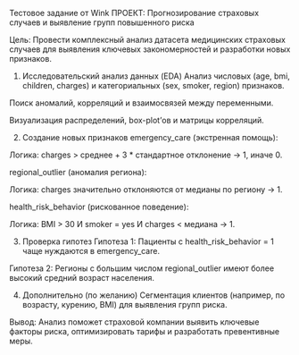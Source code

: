 Тестовое задание от Wink 
ПРОЕКТ: Прогнозирование страховых случаев и выявление групп повышенного риска

Цель: Провести комплексный анализ датасета медицинских страховых случаев для выявления ключевых закономерностей и разработки новых признаков.

1. Исследовательский анализ данных (EDA)
Анализ числовых (age, bmi, children, charges) и категориальных (sex, smoker, region) признаков.

Поиск аномалий, корреляций и взаимосвязей между переменными.

Визуализация распределений, box-plot’ов и матрицы корреляций.

2. Создание новых признаков
emergency_care (экстренная помощь):

Логика: charges > среднее + 3 * стандартное отклонение → 1, иначе 0.

regional_outlier (аномалия региона):

Логика: charges значительно отклоняются от медианы по региону → 1.

health_risk_behavior (рискованное поведение):

Логика: BMI > 30 И smoker = yes И charges < медиана → 1.

3. Проверка гипотез
Гипотеза 1: Пациенты с health_risk_behavior = 1 чаще нуждаются в emergency_care.

Гипотеза 2: Регионы с большим числом regional_outlier имеют более высокий средний возраст населения.

4. Дополнительно (по желанию)
Сегментация клиентов (например, по возрасту, курению, BMI) для выявления групп риска.

Вывод: Анализ поможет страховой компании выявить ключевые факторы риска, оптимизировать тарифы и разработать превентивные меры.
